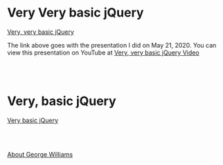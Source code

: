 # Very Very basic jQuery

[Very, very basic jQuery](veryverybasic.md)

The link above goes with the presentation I did on May 21, 2020.  You can view this presentation on YouTube at [Very, very basic jQuery Video](https://youtu.be/SqMqM6iRgvg)

<br /><br />

# Very, basic jQuery

[Very basic jQuery](verybasic.md)

<br /><br />

[About George Williams](https://slides.hopperdietzel.org/about/)
